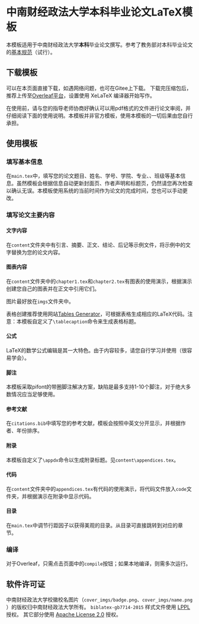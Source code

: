 # 中南财经政法大学本科毕业论文LaTeX模板
本模板适用于中南财经政法大学**本科**毕业论文撰写。参考了教务部对本科毕业论文的[基本规范](http://jwc.zuel.edu.cn/2021/0303/c10880a264631/page.htm)（试行）。

## 下载模板
可以在本页面直接下载，如遇网络问题，也可在Gitee上下载。
下载完压缩包后，推荐上传至[Overleaf平台](https://www.overleaf.com/project/)，设置使用 XeLaTeX 编译器开始写作。

在使用前，请与您的指导老师协商好确认可以用pdf格式的文件进行论文审阅，并仔细阅读下面的使用说明。本模板并非官方模板，使用本模板的一切后果由您自行承担。
## 使用模板
### 填写基本信息
在`main.tex`中，填写您的论文题目、姓名、学号、学院、专业、、班级等基本信息。虽然模板会根据信息自动更新封面页、作者声明和标题页，仍然请您再次检查以确认无误。本模板使用系统的当前时间作为论文的完成时间，您也可以手动更改。
### 填写论文主要内容
#### 文字内容
在`content`文件夹中有引言、摘要、正文、结论、后记等示例文件，将示例中的文字替换为您的论文内容。
#### 图表内容
在`content`文件夹中的`chapter1.tex`和`chapter2.tex`有图表的使用演示，根据演示创建您自己的图表并在正文中引用它们。

图片最好放在`imgs`文件夹中。

表格创建推荐使用网站[Tables Generator](https://www.tablesgenerator.com/)，可根据表格生成相应的LaTeX代码。注意：本模板自定义了`\tablecaption`命令来生成表格标题。
#### 公式
LaTeX的数学公式编辑是其一大特色。由于内容较多，请您自行学习并使用（很容易学会）。
#### 脚注
本模板采取pifont的带圈脚注解决方案，缺陷是最多支持1-10个脚注，对于绝大多数情况应当足够使用。
#### 参考文献
在`citations.bib`中填写您的参考文献，模板会按照中英文分开显示，并根据作者、年份排序。
#### 附录
本模板自定义了`\appdx`命令以生成附录标题。见`content\appendices.tex`。
#### 代码
在`content`文件夹中的`appendices.tex`有代码的使用演示，将代码文件放入`code`文件夹，并根据演示在附录中显示代码。
#### 目录
在`main.tex`中调节行距因子以获得美观的目录。从目录可直接跳转到对应的章节。
### 编译
对于Overleaf，只需点击页面中的`compile`按钮；如果本地编译，则需多次运行。

## 软件许可证
中南财经政法大学校徽校名图片（`cover_imgs/badge.png`、`cover_imgs/name.png` ）的版权归中南财经政法大学所有。
`biblatex-gb7714-2015` 样式文件使用 [LPPL](https://www.latex-project.org/lppl.txt) 授权。
其它部分使用 [Apache License 2.0](LICENSE) 授权。


